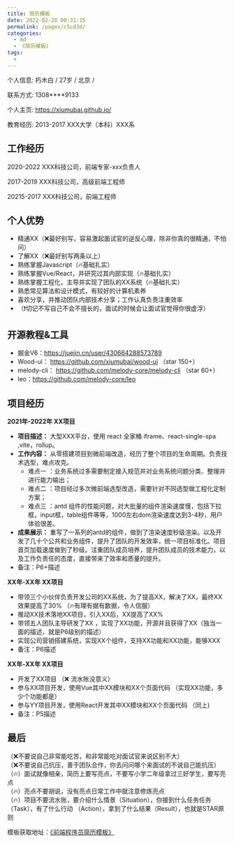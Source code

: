 ```yaml
---
title: 简历模板
date: 2022-02-28 00:31:15
permalink: /pages/c5cd3d/
categories:
  - md
  - 《简历模板》
tags:
  - 
---
```


个人信息:  朽木白 / 27岁 / 北京 /  

联系方式:  1308****9133

个人主页:  https://xiumubai.github.io/

教育经历:  2013-2017 XXX大学（本科）XXX系


## 工作经历

2020-2022 XXX科技公司，前端专家-xxx负责人

2017-2019 XXX科技公司，高级前端工程师

20215-2017 XXX科技公司，前端工程师

## 个人优势

- 精通XX（❌最好别写，容易激起面试官的逆反心理，除非你真的很精通，不怕问）
- 了解XX（❌最好别写两条以上）
- 熟练掌握Javascript（🔥基础扎实）
- 熟练掌握Vue/React，并研究过其内部实现（🔥基础扎实）
- 熟练掌握工程化，主导并实现了团队的XX系统（🔥基础扎实）
- 熟悉常见算法和设计模式，有较好的计算机素养
- 喜欢分享，并推动团队内部技术分享；⼯作认真负责注重效率
- （❗切记不写自己不会不擅长的，面试的时候会让面试官觉得你很虚浮）

## 开源教程&⼯具

- 掘金V6：https://juejin.cn/user/430664288573789
- Wood-ui： https://github.com/xiumubai/wood-ui （star 150+）
- melody-cli： https://github.com/melody-core/melody-cli （star 60+）
- leo：https://github.com/melody-core/leo


## 项目经历

**2021年-2022年 XX项目**

- **项目描述：** ⼤型XXX平台，使⽤ react 全家桶 iframe、react-single-spa ,vite，rollup。
- **工作内容：** 从零搭建项⽬到微前端改造，经历了整个项⽬的⽣命周期。负责技术选型，难点攻克。
    - 难点⼀ ：业务系统过多需要制定接⼊规范并对业务系统问题分类、整理并进⾏能⼒输出；
    - 难点⼆ ：项⽬经过多次微前端选型改造，需要针对不同选型做⼯程化定制⽅案；
    - 难点三 ：antd 组件的性能问题，对⼤批量的组件渲染速度慢，包括下拉框，input框，table组件等等，1000左右dom渲染速度达到3-4秒，⽤户体验很差。
- **成果展示：** 重写了⼀系列的antd的组件，做到了渲染速度秒级渲染。以及开发了⼏⼗个公共和业务组件，提升了团队的开发效率，统⼀项⽬标准化。项⽬⾸⻚加载速度做到了秒级。注重团队成员培养，提升团队成员的技术能⼒，以及⼯作负责任的态度，直接带来了效率和质量的提升。
- 备注：P6+描述


**XX年-XX年   XX项目**

- 带领三个小伙伴负责开发公司的XX系统，为了提高XX，解决了XX，最终XX效果提高了30% （🔥有理有据有数据，令人信服）
- 推动XX技术落地XX项目，引入XX后，XX提高了XX%
- 带领五人团队主导研发了XX  ，实现了XX功能，开源并且获得了XX（独当一面的描述，就是P6级别的描述）
- 实现公司营销搭建系统，实现XX个组件，支持XX功能和XX功能，能够XXX
- 备注：P6描述

**XX年-XX年   XX项目**

- 开发了XX项目 （❌ 流水账没意义）
- 参与XX项目开发，使用Vue其中XX模块和XX个页面代码 （实现XX功能，多少个功能都是）  
- 参与YY项目开发，使用React开发其中XX模块和XX个页面代码  （同上)
- 备注：P5描述


## 最后
（❌不要说自己非常能吃苦，和非常能吃对面试官来说区别不大）<br/>
（❌不要说自己抗压，善于团队合作，你去问问哪个来面试的不说自己能抗压）<br/>
（🔥）面试就像相亲，简历上要写亮点，不要写小学二年级拿过三好学生，要写亮点<br/>
（🔥）亮点不要胡说，没有亮点日常工作中就注意修炼亮点<br/>
（🔥）项目不要流水账，要介绍什么情景（Situation），你接到什么任务任务（Task），有了什么行动
（Action），拿到了什么结果（Result），也就是STAR原则<br/>

模板获取地址：[《前端程序员简历模板》](https://www.yuque.com/docs/share/647124e4-aab8-4609-bcf3-2cf015ed3410?#)